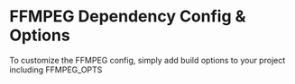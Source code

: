 # FFMPEG Dependency Config & Options

To customize the FFMPEG config, simply add build options to your project including FFMPEG_OPTS
